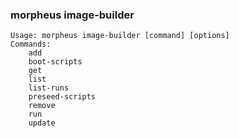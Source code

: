 ### morpheus image-builder

```
Usage: morpheus image-builder [command] [options]
Commands:
	add
	boot-scripts
	get
	list
	list-runs
	preseed-scripts
	remove
	run
	update
```
